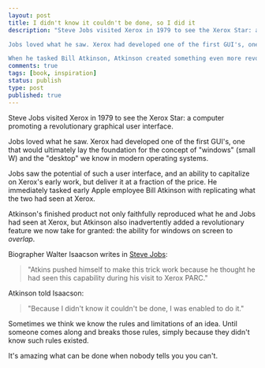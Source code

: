 ```yaml
---
layout: post
title: I didn't know it couldn't be done, so I did it
description: "Steve Jobs visited Xerox in 1979 to see the Xerox Star: a computer promoting a revolutionary graphical user interface.

Jobs loved what he saw. Xerox had developed one of the first GUI's, one that would ultimately lay the foundation for the concept of \"windows\" (small W) and the \"desktop\" we know in modern operating systems.

When he tasked Bill Atkinson, Atkinson created something even more revolutionary…"
comments: true
tags: [book, inspiration]
status: publish
type: post
published: true
---
```

Steve Jobs visited Xerox in 1979 to see the Xerox Star: a computer promoting a revolutionary graphical user interface.

Jobs loved what he saw. Xerox had developed one of the first GUI's, one that would ultimately lay the foundation for the concept of "windows" (small W) and the "desktop" we know in modern operating systems.

Jobs saw the potential of such a user interface, and an ability to capitalize on Xerox's early work, but deliver it at a fraction of the price. He immediately tasked early Apple employee Bill Atkinson with replicating what the two had seen at Xerox.

Atkinson's finished product not only faithfully reproduced what he and Jobs had seen at Xerox, but Atkinson also inadvertently added a revolutionary feature we now take for granted: the ability for windows on screen to *overlap*.

Biographer Walter Isaacson writes in [Steve Jobs](http://www.amazon.com/Steve-Jobs-Walter-Isaacson/dp/1451648537):

> "Atkins pushed himself to make this trick work because he thought he had seen this capability during his visit to Xerox PARC."

Atkinson told Isaacson:

> "Because I didn't know it couldn't be done, I was enabled to do it."

Sometimes we think we know the rules and limitations of an idea. Until someone comes along and breaks those rules, simply because they didn't know such rules existed.

It's amazing what can be done when nobody tells you you can't.
